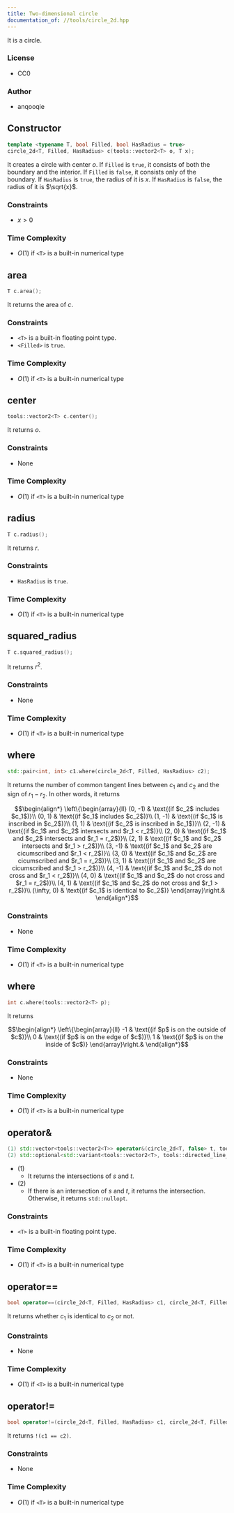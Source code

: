 ```yaml
---
title: Two-dimensional circle
documentation_of: //tools/circle_2d.hpp
---
```


It is a circle.

### License
- CC0

### Author
- anqooqie

## Constructor
```cpp
template <typename T, bool Filled, bool HasRadius = true>
circle_2d<T, Filled, HasRadius> c(tools::vector2<T> o, T x);
```

It creates a circle with center $o$.
If `Filled` is `true`, it consists of both the boundary and the interior.
If `Filled` is `false`, it consists only of the boundary.
If `HasRadius` is `true`, the radius of it is $x$.
If `HasRadius` is `false`, the radius of it is $\sqrt{x}$.

### Constraints
- $x > 0$

### Time Complexity
- $O(1)$ if `<T>` is a built-in numerical type

## area
```cpp
T c.area();
```

It returns the area of $c$.

### Constraints
- `<T>` is a built-in floating point type.
- `<Filled>` is `true`.

### Time Complexity
- $O(1)$ if `<T>` is a built-in numerical type

## center
```cpp
tools::vector2<T> c.center();
```

It returns $o$.

### Constraints
- None

### Time Complexity
- $O(1)$ if `<T>` is a built-in numerical type

## radius
```cpp
T c.radius();
```

It returns $r$.

### Constraints
- `HasRadius` is `true`.

### Time Complexity
- $O(1)$ if `<T>` is a built-in numerical type

## squared_radius
```cpp
T c.squared_radius();
```

It returns $r^2$.

### Constraints
- None

### Time Complexity
- $O(1)$ if `<T>` is a built-in numerical type

## where
```cpp
std::pair<int, int> c1.where(circle_2d<T, Filled, HasRadius> c2);
```

It returns the number of common tangent lines between $c_1$ and $c_2$ and the sign of $r_1 - r_2$.
In other words, it returns

$$\begin{align*}
\left\{\begin{array}{ll}
(0, -1) & \text{(if $c_2$ includes $c_1$)}\\
(0, 1) & \text{(if $c_1$ includes $c_2$)}\\
(1, -1) & \text{(if $c_1$ is inscribed in $c_2$)}\\
(1, 1) & \text{(if $c_2$ is inscribed in $c_1$)}\\
(2, -1) & \text{(if $c_1$ and $c_2$ intersects and $r_1 < r_2$)}\\
(2, 0) & \text{(if $c_1$ and $c_2$ intersects and $r_1 = r_2$)}\\
(2, 1) & \text{(if $c_1$ and $c_2$ intersects and $r_1 > r_2$)}\\
(3, -1) & \text{(if $c_1$ and $c_2$ are cicumscribed and $r_1 < r_2$)}\\
(3, 0) & \text{(if $c_1$ and $c_2$ are cicumscribed and $r_1 = r_2$)}\\
(3, 1) & \text{(if $c_1$ and $c_2$ are cicumscribed and $r_1 > r_2$)}\\
(4, -1) & \text{(if $c_1$ and $c_2$ do not cross and $r_1 < r_2$)}\\
(4, 0) & \text{(if $c_1$ and $c_2$ do not cross and $r_1 = r_2$)}\\
(4, 1) & \text{(if $c_1$ and $c_2$ do not cross and $r_1 > r_2$)}\\
(\infty, 0) & \text{(if $c_1$ is identical to $c_2$)}
\end{array}\right.&
\end{align*}$$

### Constraints
- None

### Time Complexity
- $O(1)$ if `<T>` is a built-in numerical type

## where
```cpp
int c.where(tools::vector2<T> p);
```

It returns

$$\begin{align*}
\left\{\begin{array}{ll}
-1 & \text{(if $p$ is on the outside of $c$)}\\
0 & \text{(if $p$ is on the edge of $c$)}\\
1 & \text{(if $p$ is on the inside of $c$)}
\end{array}\right.&
\end{align*}$$

### Constraints
- None

### Time Complexity
- $O(1)$ if `<T>` is a built-in numerical type

## operator&
```cpp
(1) std::vector<tools::vector2<T>> operator&(circle_2d<T, false> t, tools::line_2d<T> t);
(2) std::optional<std::variant<tools::vector2<T>, tools::directed_line_segment_2d<T>>> operator&(circle_2d<T, true> s, tools::line_2d<T> t);
```

- (1)
    - It returns the intersections of $s$ and $t$.
- (2)
    - If there is an intersection of $s$ and $t$, it returns the intersection. Otherwise, it returns `std::nullopt`.

### Constraints
- `<T>` is a built-in floating point type.

### Time Complexity
- $O(1)$ if `<T>` is a built-in numerical type

## operator==
```cpp
bool operator==(circle_2d<T, Filled, HasRadius> c1, circle_2d<T, Filled, HasRadius> c2);
```

It returns whether $c_1$ is identical to $c_2$ or not.

### Constraints
- None

### Time Complexity
- $O(1)$ if `<T>` is a built-in numerical type

## operator!=
```cpp
bool operator!=(circle_2d<T, Filled, HasRadius> c1, circle_2d<T, Filled, HasRadius> c2);
```

It returns `!(c1 == c2)`.

### Constraints
- None

### Time Complexity
- $O(1)$ if `<T>` is a built-in numerical type
